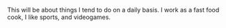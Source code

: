 This will be about things I tend to do on a daily basis. 
I work as a fast food cook, I like sports, and videogames.  
